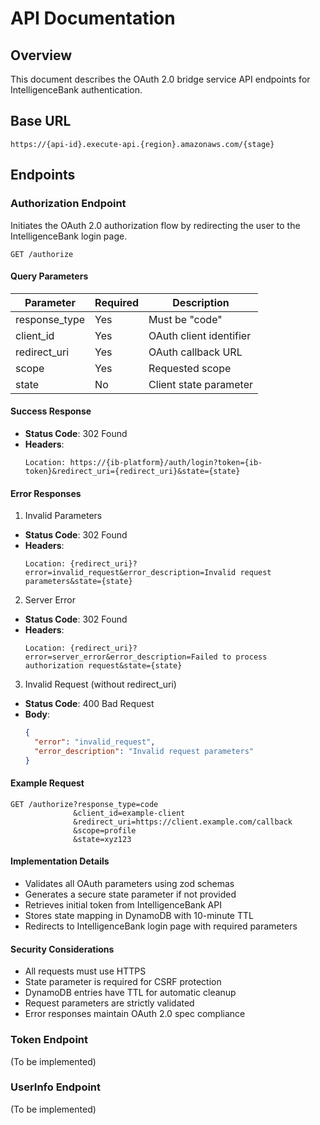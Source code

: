# API Documentation

## Overview
This document describes the OAuth 2.0 bridge service API endpoints for IntelligenceBank authentication.

## Base URL
```
https://{api-id}.execute-api.{region}.amazonaws.com/{stage}
```

## Endpoints

### Authorization Endpoint
Initiates the OAuth 2.0 authorization flow by redirecting the user to the IntelligenceBank login page.

```
GET /authorize
```

#### Query Parameters
| Parameter     | Required | Description                                     |
|--------------|----------|-------------------------------------------------|
| response_type| Yes      | Must be "code"                                  |
| client_id    | Yes      | OAuth client identifier                         |
| redirect_uri | Yes      | OAuth callback URL                              |
| scope        | Yes      | Requested scope                                 |
| state        | No       | Client state parameter                          |

#### Success Response
- **Status Code**: 302 Found
- **Headers**:
  ```
  Location: https://{ib-platform}/auth/login?token={ib-token}&redirect_uri={redirect_uri}&state={state}
  ```

#### Error Responses

1. Invalid Parameters
- **Status Code**: 302 Found
- **Headers**:
  ```
  Location: {redirect_uri}?error=invalid_request&error_description=Invalid request parameters&state={state}
  ```

2. Server Error
- **Status Code**: 302 Found
- **Headers**:
  ```
  Location: {redirect_uri}?error=server_error&error_description=Failed to process authorization request&state={state}
  ```

3. Invalid Request (without redirect_uri)
- **Status Code**: 400 Bad Request
- **Body**:
  ```json
  {
    "error": "invalid_request",
    "error_description": "Invalid request parameters"
  }
  ```

#### Example Request
```
GET /authorize?response_type=code
              &client_id=example-client
              &redirect_uri=https://client.example.com/callback
              &scope=profile
              &state=xyz123
```

#### Implementation Details
- Validates all OAuth parameters using zod schemas
- Generates a secure state parameter if not provided
- Retrieves initial token from IntelligenceBank API
- Stores state mapping in DynamoDB with 10-minute TTL
- Redirects to IntelligenceBank login page with required parameters

#### Security Considerations
- All requests must use HTTPS
- State parameter is required for CSRF protection
- DynamoDB entries have TTL for automatic cleanup
- Request parameters are strictly validated
- Error responses maintain OAuth 2.0 spec compliance

### Token Endpoint
(To be implemented)

### UserInfo Endpoint
(To be implemented)